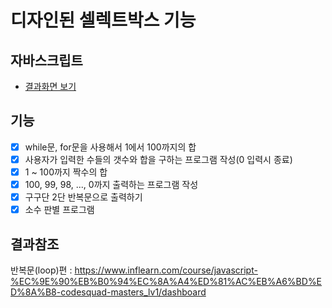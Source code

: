 # 디자인된 셀렉트박스 기능

## 자바스크립트
- [결과화면 보기](https://yeony1011.github.io/2019script_ex/loop/loop.html)

## 기능
- [x] while문, for문을 사용해서 1에서 100까지의 합
- [x] 사용자가 입력한 수들의 갯수와 합을 구하는 프로그램 작성(0 입력시 종료)
- [x] 1 ~ 100까지 짝수의 합
- [x] 100, 99, 98, ..., 0까지 출력하는 프로그램 작성
- [x] 구구단 2단 반복문으로 출력하기
- [x] 소수 판별 프로그램

## 결과참조
반복문(loop)편 : https://www.inflearn.com/course/javascript-%EC%9E%90%EB%B0%94%EC%8A%A4%ED%81%AC%EB%A6%BD%ED%8A%B8-codesquad-masters_lv1/dashboard
